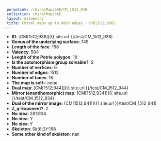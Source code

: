 ```yaml
--- 
 permalink: /chiralMaps6kE/CM_1512_936 
 collection: chiralMaps6kE
 layout: dataEntry
 title: Chiral maps up to 6000 edges - CM[1512;936]
---
```


- **ID**: [CM[1512;936]]({{ site.url }}/test/CM_1512_936)
- **Genus of the underlying surface**: 745
- **Length of the face**: 168
- **Valency**: 504
- **Length of the Petrie polygon**: 18
- **Is the automorphism group solvable?**: S
- **Number of vertices**: 6
- **Number of edges**: 1512
- **Number of faces**: 18
- **The map is self-**: none
- **Dual map**: [CM[1512;944]]({{ site.url }}/test/CM_1512_944)
- **Mirror (enantihomorphic) map**: [CM[1512;934]]({{ site.url }}/test/CM_1512_934)
- **Dual of the mirror image**: [CM[1512;941]]({{ site.url }}/test/CM_1512_941)
- **Z_q-Exponent?**: 2
- **No idea**:  281:934
- **No idea**: Y
- **No idea**: Y
- **Skeleton**: Sk(6;2)^168
- **Some other kind of skeleton**: nan
